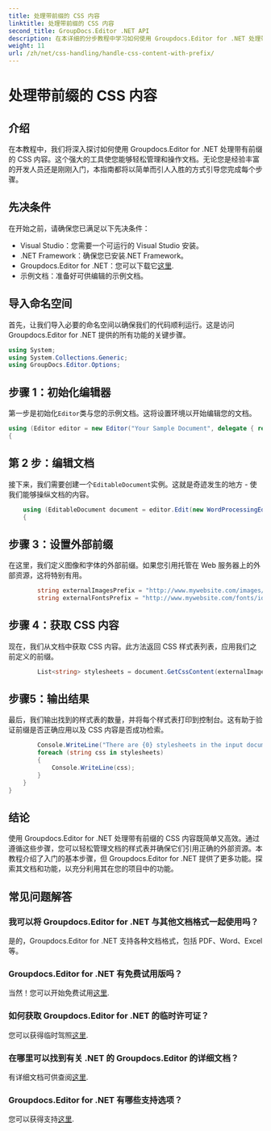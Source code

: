 ```yaml
---
title: 处理带前缀的 CSS 内容
linktitle: 处理带前缀的 CSS 内容
second_title: GroupDocs.Editor .NET API
description: 在本详细的分步教程中学习如何使用 Groupdocs.Editor for .NET 处理带前缀的 CSS 内容。非常适合各个级别的开发人员。
weight: 11
url: /zh/net/css-handling/handle-css-content-with-prefix/
---
```


# 处理带前缀的 CSS 内容

## 介绍
在本教程中，我们将深入探讨如何使用 Groupdocs.Editor for .NET 处理带有前缀的 CSS 内容。这个强大的工具使您能够轻松管理和操作文档。无论您是经验丰富的开发人员还是刚刚入门，本指南都将以简单而引人入胜的方式引导您完成每个步骤。
## 先决条件
在开始之前，请确保您已满足以下先决条件：
- Visual Studio：您需要一个可运行的 Visual Studio 安装。
- .NET Framework：确保您已安装.NET Framework。
-  Groupdocs.Editor for .NET：您可以下载它[这里](https://releases.groupdocs.com/editor/net/).
- 示例文档：准备好可供编辑的示例文档。
## 导入命名空间
首先，让我们导入必要的命名空间以确保我们的代码顺利运行。这是访问 Groupdocs.Editor for .NET 提供的所有功能的关键步骤。
```csharp
using System;
using System.Collections.Generic;
using GroupDocs.Editor.Options;
```
## 步骤 1：初始化编辑器
第一步是初始化`Editor`类与您的示例文档。这将设置环境以开始编辑您的文档。
```csharp
using (Editor editor = new Editor("Your Sample Document", delegate { return new WordProcessingLoadOptions(); }))
{
```
## 第 2 步：编辑文档
接下来，我们需要创建一个`EditableDocument`实例。这就是奇迹发生的地方 - 使我们能够操纵文档的内容。
```csharp
    using (EditableDocument document = editor.Edit(new WordProcessingEditOptions()))
    {
```
## 步骤 3：设置外部前缀
在这里，我们定义图像和字体的外部前缀。如果您引用托管在 Web 服务器上的外部资源，这将特别有用。
```csharp
        string externalImagesPrefix = "http://www.mywebsite.com/images/id=";
        string externalFontsPrefix = "http://www.mywebsite.com/fonts/id=";
```
## 步骤 4：获取 CSS 内容
现在，我们从文档中获取 CSS 内容。此方法返回 CSS 样式表列表，应用我们之前定义的前缀。
```csharp
        List<string> stylesheets = document.GetCssContent(externalImagesPrefix, externalFontsPrefix);
```
## 步骤5：输出结果
最后，我们输出找到的样式表的数量，并将每个样式表打印到控制台。这有助于验证前缀是否正确应用以及 CSS 内容是否成功检索。
```csharp
        Console.WriteLine("There are {0} stylesheets in the input document", stylesheets.Count);
        foreach (string css in stylesheets)
        {
            Console.WriteLine(css);
        }
    }
}
```
## 结论
使用 Groupdocs.Editor for .NET 处理带有前缀的 CSS 内容既简单又高效。通过遵循这些步骤，您可以轻松管理文档的样式表并确保它们引用正确的外部资源。本教程介绍了入门的基本步骤，但 Groupdocs.Editor for .NET 提供了更多功能。探索其文档和功能，以充分利用其在您的项目中的功能。
## 常见问题解答
### 我可以将 Groupdocs.Editor for .NET 与其他文档格式一起使用吗？
是的，Groupdocs.Editor for .NET 支持各种文档格式，包括 PDF、Word、Excel 等。
### Groupdocs.Editor for .NET 有免费试用版吗？
当然！您可以开始免费试用[这里](https://releases.groupdocs.com/).
### 如何获取 Groupdocs.Editor for .NET 的临时许可证？
您可以获得临时驾照[这里](https://purchase.groupdocs.com/temporary-license/).
### 在哪里可以找到有关 .NET 的 Groupdocs.Editor 的详细文档？
有详细文档可供查阅[这里](https://tutorials.groupdocs.com/editor/net/).
### Groupdocs.Editor for .NET 有哪些支持选项？
您可以获得支持[这里](https://forum.groupdocs.com/c/editor/20).